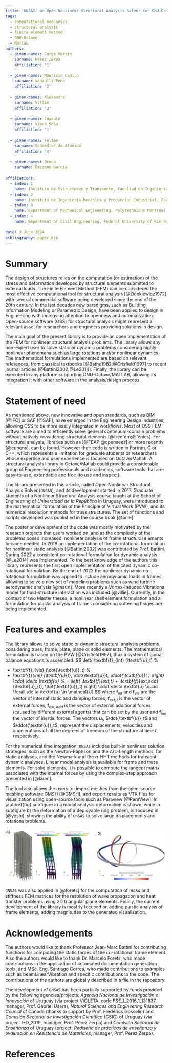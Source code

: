 ```yaml
---
title: 'ONSAS: an Open Nonlinear Structural Analysis Solver for GNU-Octave/MATLAB'
tags:
  - computational mechanics
  - structural analysis
  - finite element method
  - GNU-Octave
  - Matlab
authors:
  - given-names: Jorge Martín
    surname: Pérez Zerpa
    affiliation: '1'

  - given-names: Mauricio Camilo
    surname: Vanzulli Pena
    affiliation: '2'

  - given-names: Alexandre
    surname: Villié
    affiliation: '3'

  - given-names: Joaquín
    surname: Viera Sosa
    affiliation: '1'
    
  - given-names: Felipe
    surname: Schaedler de Almeida
    affiliation: '4'

  - given-names: Bruno
    surname: Bazzano García

affiliations:
  - index: 1
    name: Instituto de Estructuras y Transporte, Facultad de Ingeniería, Universidad de la República, Montevideo, Uruguay
  - index: 2
    name: Instituto de Ingeniería Mecánica y Producción Industrial, Facultad de Ingeniería, Universidad de la República, Montevideo, Uruguay
  - index: 3
    name: Department of Mechanical Engineering, Polytechnique Montréal, Montréal, Canada.
  - index: 4
    name: Department of Civil Engineering, Federal University of Rio Grande Do Sul, Porto Alegre, Brazil

date: 3 June 2024
bibliography: paper.bib
---
```


# Summary

The design of structures relies on the computation (or estimation) of the stress and deformation developed by structural elements submitted to external loads. The Finite Element Method (FEM) can be considered the most effective computational tool for structural analysis [@Zienkiewicz1972] with several commercial software being developed since the end of the 20th century. In the last decades new paradigms, such as Building Information Modeling or Parametric Design, have been applied to design in Engineering with increasing attention to openness and automatization. Open-source software (OSS) for structural analysis might represent a relevant asset for researchers and engineers providing solutions in design.

The main goal of the present library is to provide an open implementation of the FEM for nonlinear structural analysis problems. The library allows any non-expert user to solve static or dynamic problems considering highly nonlinear phenomena such as large rotations and/or nonlinear dynamics. The mathematical formulations implemented are based on relevant references, from classical textbooks [@Bathe1982;@Crisfield1997] to recent journal articles [@Battini2002;@Le2014]. Finally, the library can be executed in any platform supporting GNU-Octave/MATLAB, allowing its integration it with other software in the analysis/design process.

# Statement of need

As mentioned above, new innovative and open standards, such as BIM [@IFC] or SAF [@SAF], have emerged in the Engineering Design industries, allowing OSS to be more easily integrated in workflows. Most of OSS FEM software are aimed to efficiently solve general continuum-domain problems without natively considering structural elements [@freefem;@fenics]. For structural analysis, libraries such as [@FEAP;@opensees] or more recently [@cubens], can be found. However their code is written in Fortran, C or C++, which represents a limitation for graduate students or researchers whose expertise and user experience is focused on Octave/Matlab. A structural analysis library in Octave/Matlab could provide a considerable group of Engineering professionals and academics, software tools that are: easy-to-use, extendable and free (to use and inspect).

The library presented in this article, called Open Nonlinear Structural Analysis Solver (`ONSAS`), and its development started in 2017. Graduate students of a Nonlinear Structural Analysis course taught at the School of Engineering of _Universidad de la República_ in Uruguay, were introduced to the mathematical formulation of the Principle of Virtual Work (PVW), and its numerical resolution methods for truss structures. The set of functions and scripts developed was published in the course book [@anle].

The posterior development of the code was mostly motivated by the research projects that users worked on, and as the complexity of the problems posed increased, nonlinear analysis of frame structural elements became needed. In 2019 an implementation of the co-rotational formulation for nonlinear static analysis [@Battini2002] was contributed by Prof. Battini. During 2022 a consistent co-rotational formulation for dynamic analysis [@Le2014] was implemented. To the best knowledge of the authors this library represents the first open implementation of the cited dynamic co-rotational formulation. By the end of 2022 the nonlinear dynamic co-rotational formulation was applied to include aerodynamic loads in frames, allowing to solve a new set of modeling problems such as wind turbine aerodynamic analysis [@mauri]. More recently a Vortex-Induced Vibrations model for fluid-structure interaction was included [@villie]. Currently, in the context of two Master theses, a nonlinear shell element formulation and a formulation for plastic analysis of frames considering softening hinges are being implemented.


# Features and examples

The library allows to solve static or dynamic structural analysis problems considering truss, frame, plate, plane or solid elements. The mathematical formulation is based on the PVW [@Crisfield1997], thus a system of global balance equations is assembled:
$$
\left( \textbf{f}_{int} (\textbf{u}_t) %
+ \textbf{f}_{vis} (\dot{\textbf{u}}_t)  %
+ \textbf{f}_{ine} (\textbf{u}_{t}, \dot{\textbf{u}}_t, \ddot{\textbf{u}}_t )
\right) \cdot \delta \textbf{u}  %
= \left(  \textbf{f}_{ext,t} + \textbf{f}_{ext,add} (\textbf{u}_{t}, \dot{\textbf{u}}_t) \right) \cdot \delta \textbf{u}
\quad \forall \delta \textbf{u} \in \mathcal{U}
$$
where $\textbf{f}_{int}$ and $\textbf{f}_{vis}$ are the vector of internal static and damping forces, $\textbf{f}_{ext,t}$ is the vector of external forces, $\textbf{f}_{ext,add}$ is the vector of external additional forces (caused by different external agents) that can be set by the user and $\textbf{f}_{ine}$ the vector of inertial forces. The vectors $\textbf{u}_t$, $\dot{\textbf{u}}_t$ and $\ddot{\textbf{u}}_t$, represent the displacements, velocities and accelerations of all the degrees of freedom of the structure at time $t$, respectively.

For the numerical time integration, `ONSAS` includes built-in nonlinear solution strategies, such as the Newton-Raphson and the Arc-Length methods, for static analyses, and the Newmark and the $\alpha$-HHT methods for transient dynamic analyses. Linear modal analysis is available for frame and truss elements. For solid elements, it is possible to compute the tangent matrix associated with the internal forces by using the complex-step approach presented in [@kiran]. 

The tool also allows the users to: import meshes from the open-source meshing software GMSH [@GMSH], and export results as VTK files for visualization using open-source tools such as Paraview [@ParaView]. In \autoref{fig} subfigure a) a modal analysis deformation is shown, while in subfigure b) the deformation of a deployable ring problem, introduced in [@yoshi], showing the ability of `ONSAS` to solve large displacements and rotations problems.

![Visualization examples: a) two modes of deformation obtained for a multi-storey building; b) reference and deformed configuration of a deployable ring. \label{fig}](fig.png)

`ONSAS` was also applied in [@forets] for the computation of mass and stiffness FEM matrices for the resolution of wave propagation and heat transfer problems using 2D triangular plane elements.  Finally, the current development of the library is mostrly focused on adding plastic analysis of frame elements, adding magnitudes to the generated visualization. 

# Acknowledgements

The authors would like to thank Professor Jean-Marc Battini for contributing functions for computing the static forces of the co-rotational frame element. Also the authors would like to thank Dr. Marcelo Forets, who made contributions in the application of automated documentation generation tools, and MSc. Eng. Santiago Correa, who made contributions to examples such as beamLinearVibration and specific contributions to the code. The contributions of the authors are globally described in a file in the repository.

The development of `ONSAS` has been partially supported by funds provided by the following agencies/projects: _Agencia Nacional de Investigación e Innovación_ of Uruguay (via project VIOLETA, code FSE_1_2016_1_131837, manager, Prof. Gabriel Usera), _Natural Sciences and Engineering Research Council_ of Canada (thanks to support by Prof. Frédérick Gosselin) and _Comisión Sectorial de Investigación Científica_ (CSIC) of Uruguay (via project I+D_2019, manager, Prof. Pérez Zerpa) and _Comisión Sectorial de Enseñanza_ of Uruguay (project: _Rediseño de prácticas de enseñanza y evaluación en Resistencia de Materiales_, manager, Prof. Pérez Zerpa).

# References
